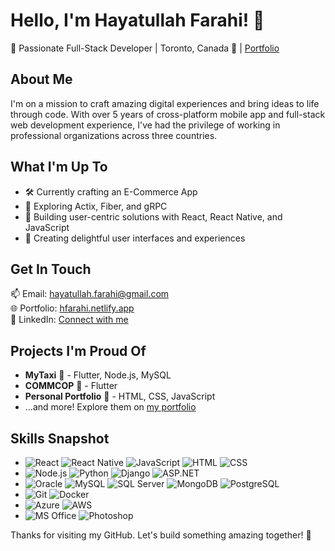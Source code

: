 # Hello, I'm Hayatullah Farahi! 👋

🌟 Passionate Full-Stack Developer | Toronto, Canada 🏡 | [Portfolio](https://hfarahi.netlify.app/)

## About Me
I'm on a mission to craft amazing digital experiences and bring ideas to life through code. With over 5 years of cross-platform mobile app and full-stack web development experience, I've had the privilege of working in professional organizations across three countries.

## What I'm Up To
- 🛠️ Currently crafting an E-Commerce App
- 🌱 Exploring Actix, Fiber, and gRPC
- 🚀 Building user-centric solutions with React, React Native, and JavaScript
- 🎨 Creating delightful user interfaces and experiences

## Get In Touch
📫 Email: [hayatullah.farahi@gmail.com](mailto:hayatullah.farahi@gmail.com)  
🌐 Portfolio: [hfarahi.netlify.app](https://hfarahi.netlify.app/)  
👔 LinkedIn: [Connect with me](https://www.linkedin.com/in/hayatullah-farahi/)

## Projects I'm Proud Of
- **MyTaxi** 🚖 - Flutter, Node.js, MySQL
- **COMMCOP** 🚓 - Flutter
- **Personal Portfolio** 💼 - HTML, CSS, JavaScript
- ...and more! Explore them on [my portfolio](https://hfarahi.netlify.app/)

## Skills Snapshot
- ![React](https://your-repo-url/assets/react.png) ![React Native](https://your-repo-url/assets/reactnative.png) ![JavaScript](https://your-repo-url/assets/javascript.png) ![HTML](https://your-repo-url/assets/html.png) ![CSS](https://your-repo-url/assets/css.png)
- ![Node.js](https://your-repo-url/assets/nodejs.png) ![Python](https://your-repo-url/assets/python.png) ![Django](https://your-repo-url/assets/django.png) ![ASP.NET](https://your-repo-url/assets/aspnet.png)
- ![Oracle](https://your-repo-url/assets/oracle.png) ![MySQL](https://your-repo-url/assets/mysql.png) ![SQL Server](https://your-repo-url/assets/sqlserver.png) ![MongoDB](https://your-repo-url/assets/mongodb.png) ![PostgreSQL](https://your-repo-url/assets/postgresql.png)
- ![Git](https://your-repo-url/assets/git.png) ![Docker](https://your-repo-url/assets/docker.png)
- ![Azure](https://your-repo-url/assets/azure.png) ![AWS](https://your-repo-url/assets/aws.png)
- ![MS Office](https://your-repo-url/assets/msoffice.png) ![Photoshop](https://your-repo-url/assets/photoshop.png)

Thanks for visiting my GitHub. Let's build something amazing together! 🚀
